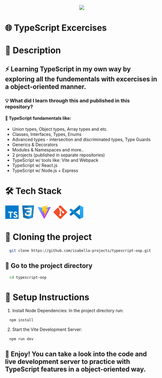 <div align="center">
    <img src="https://i.imgur.com/YlGrpaq.png" width="800px" height="auto">
</div>

# 🌐 TypeScript Excercises

# 📝 Description

## ⚡ Learning TypeScript in my own way by exploring all the fundementals with excercises in a object-oriented manner.

### 💡 What did I learn through this and published in this repository?

#### 💎 TypeScript fundamentals like:

-   Union types, Object types, Array types and etc.
-   Classes, Interfaces, Types, Enums
-   Advanced types - intersection and discriminated types, Type Guards
-   Generics & Decorators
-   Modules & Namespaces and more..
-   2 projects (published in separate repositories)
-   TypeScript w/ tools like: Vite and Webpack
-   TypeScript w/ React.js
-   TypeScript w/ Node.js + Express

# 🛠 Tech Stack

<div>
    <img src="https://github.com/devicons/devicon/blob/master/icons/typescript/typescript-original.svg" title="TypeScript" alt="TypeScript" width="45" height="45"/>&nbsp;
    <img src="https://github.com/devicons/devicon/blob/master/icons/css3/css3-original.svg" title="CSS3" alt="CSS3" width="45" height="45"/>&nbsp;
    <img src="https://github.com/devicons/devicon/blob/master/icons/vitejs/vitejs-original.svg" title="ViteJS" alt="ViteJS" width="45" height="45"/>&nbsp;
    <img src="https://github.com/devicons/devicon/blob/master/icons/git/git-original.svg" title="Git" alt="Git" width="45" height="45"/>&nbsp;
    <img src="https://github.com/devicons/devicon/blob/master/icons/vscode/vscode-original.svg" title="VSCode" alt="VSCode" width="45" height="45"/>
</div>

# 🎯 Cloning the project

```bash
  git clone https://github.com/isabella-projects/typescript-oop.git
```

## 📌 Go to the project directory

```bash
  cd typescript-oop
```

# 📐 Setup Instructions

1. Install Node Dependencies: In the project directory run:

```bash
  npm install
```

2. Start the Vite Development Server:

```bash
  npm run dev
```

## 🧪 Enjoy! You can take a look into the code and live development server to practice with TypeScript features in a object-oriented way.
